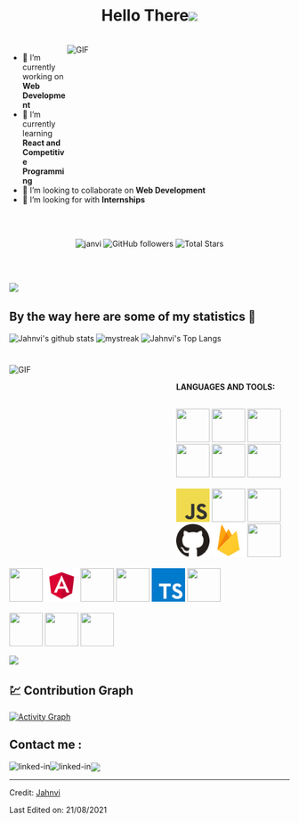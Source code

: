 <h1 align="center">Hello There<img src="https://github.com/souvikguria98/souvikguria98/blob/master/Hi.gif" width="30"> </h1>
<br/>
<a target="_blank">
  <img align="right" height="250" width="400" alt="GIF" src="https://github.com/JayantGoel001/JayantGoel001/blob/master/GIF/code.gif">
</a>

- 🔭 I’m currently working on **Web Development**
- 🌱 I’m currently learning **React and Competitive Programming**
- 👯 I’m looking to collaborate on **Web Development**
- 🤔 I’m looking for with **Internships**
</br>
</br>
<p align="center" >  
  <img src="https://komarev.com/ghpvc/?username=Jahnvi8" alt="janvi" />
  <img alt="GitHub followers" src="https://img.shields.io/github/followers/Jahnvi8?label=Followers&style=social"> 
  <img src="https://img.shields.io/github/stars/Jahnvi8?label=Stars" alt="Total Stars">
</p>

<br/>
<br/>


<a href="https://www.youtube.com/watch?v=dQw4w9WgXcQ"><img src="https://user-images.githubusercontent.com/73097560/115834477-dbab4500-a447-11eb-908a-139a6edaec5c.gif"></a>

## By the way here are some of my statistics 🚀
![Jahnvi's github stats](https://github-readme-stats.vercel.app/api?username=Jahnvi8&show_icons=true&theme=radical)
<img src="https://github-readme-streak-stats.herokuapp.com/?user=Jahnvi8&theme=tokyonight" alt="mystreak"/>
![Jahnvi's Top Langs](https://github-readme-stats.vercel.app/api/top-langs/?username=Jahnvi8&theme=tokyonight&layout=compact)


#

<a target="_blank"><img align="left" height="350" width="300" alt="GIF" src="https://github.com/JayantGoel001/JayantGoel001/blob/master/GIF/github.gif"></a>
<br/>


**LANGUAGES AND TOOLS:**  


<br/>
<code><img height="60" width="60" src="https://www.vectorlogo.zone/logos/java/java-ar21.svg"></code>
<code><img height="60" width="60" src="https://cdn4.iconfinder.com/data/icons/logos-3/600/React.js_logo-512.png"></code>
<code><img height="60" width="60" src="https://cdn.iconscout.com/icon/free/png-512/saas-457964.png"></code>
<code><img height="60" width="60" src="https://cdn.worldvectorlogo.com/logos/tailwindcss.svg"></code>
<code><img height="60" width="60" src="https://cdn.iconscout.com/icon/free/png-256/css-131-722685.png"></code>
<code><img height="60" width="60" src="https://seeklogo.com/images/V/visual-studio-code-logo-449D71944F-seeklogo.com.png"></code>
<br/>
<br/>
<code><img height="60" width="60" src="https://raw.githubusercontent.com/github/explore/80688e429a7d4ef2fca1e82350fe8e3517d3494d/topics/javascript/javascript.png"></code>
<code><img height="60" width="60" src="https://seeklogo.com/images/N/node-node-js-logo-81A4CC16D2-seeklogo.com.png"></code>
<code><img height="60" width="60" src="https://seeklogo.com/images/A/adobe-photoshop-cc-logo-CBD0AAA3A7-seeklogo.com.png"></code>
<code><img height="60" width="60" src="https://raw.githubusercontent.com/github/explore/80688e429a7d4ef2fca1e82350fe8e3517d3494d/topics/github-api/github-api.png"></code>
<code><img height="60" width="60" src="https://raw.githubusercontent.com/github/explore/80688e429a7d4ef2fca1e82350fe8e3517d3494d/topics/firebase/firebase.png"></code>
<code><img height="60" width="60" src="https://cdn.worldvectorlogo.com/logos/postgresql.svg"></code>
<br/>
<br/>
<code><img height="60" width="60" src="https://seeklogo.com/images/M/material-ui-logo-5BDCB9BA8F-seeklogo.com.png"></code>
<code><img height="60" width="60" src="https://raw.githubusercontent.com/github/explore/80688e429a7d4ef2fca1e82350fe8e3517d3494d/topics/angular/angular.png"></code>
<code><img height="60" width="60" src="https://cdn.worldvectorlogo.com/logos/nodejs-icon.svg"></code>
<code><img height="60" width="60" src="https://raw.githubusercontent.com/reduxjs/redux/master/logo/logo.png"></code>
<code><img height="60" width="60" src="https://raw.githubusercontent.com/github/explore/80688e429a7d4ef2fca1e82350fe8e3517d3494d/topics/typescript/typescript.png"></code>
<code><img height="60" width="60" src="https://upload.wikimedia.org/wikipedia/commons/thumb/3/3f/Git_icon.svg/1024px-Git_icon.svg.png"></code>
<br/>
<br/>
<code><img height="60" width="60" src="https://seeklogo.com/images/B/bootstrap-5-logo-85A1F11F4F-seeklogo.com.png"></code>
<code><img height="60" width="60" src="https://seeklogo.com/images/N/npm-node-package-manager-logo-DE93649ED1-seeklogo.com.png"></code>
<code><img height="60" width="60" src="https://cdn.iconscout.com/icon/free/png-512/mongodb-3-1175138.png"></code>

<!-- <code><img height="60" width="60" src="https://cdn.worldvectorlogo.com/logos/tailwindcss.svg"></code> -->


<a href="https://www.youtube.com/watch?v=dQw4w9WgXcQ"><img src="https://user-images.githubusercontent.com/73097560/115834477-dbab4500-a447-11eb-908a-139a6edaec5c.gif"></a>
##  💹 Contribution Graph

<a href="https://github.com/Jahnvi8"><img alt="Activity Graph" src="https://activity-graph.herokuapp.com/graph?username=Jahnvi8&bg_color=1F222E&color=F8D866&line=F85D7F&point=FFFFFF&hide_border=true" /></a>
<Br>
 


## Contact me : 
[<img align="left" alt="linked-in" src="https://img.shields.io/badge/linkedin-%230077B5.svg?&style=for-the-badge&logo=linkedin&logoColor=white" />](https://www.linkedin.com/in/jahnvi-gupta-339413192/
)
    <a href="mailto:janvi.2678@gmail.com" target="blank"><img align="center" src="https://img.shields.io/badge/janvi.2678@gmail.com-D14836?style=for-the-badge&logo=gmail&logoColor=white" /></a> 
[<img align="left" alt="linked-in" src="https://img.shields.io/badge/Codepen-000000?style=for-the-badge&logo=codepen&logoColor=white" />](https://codepen.io/tavshvi)

------
Credit: [Jahnvi](https://github.com/Jahnvi8)

Last Edited on: 21/08/2021
